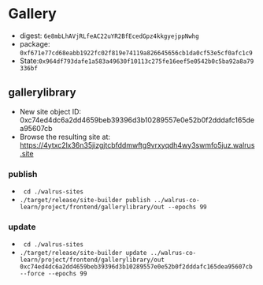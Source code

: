 # Gallery 
+ digest: `6e8mbLhAVjRLfeAC22uYR2BfEcedGpz4kkgyejppNwhg`
+ package: `0xf671e77cd68eabb1922fc02f819e74119a826645656cb1da0cf53e5cf0afc1c9`
+ State:`0x964df793dafe1a583a49630f10113c275fe16eef5e0542b0c5ba92a8a79336bf`

## gallerylibrary
+ New site object ID: 0xc74ed4dc6a2dd4659beb39396d3b10289557e0e52b0f2dddafc165dea95607cb
+ Browse the resulting site at: https://4ytxc2lx36n35jizgjtcbfddmwftg9vrxyqdh4wy3swmfo5juz.walrus.site

### publish
+ ``` cd ./walrus-sites```
+ ```./target/release/site-builder publish ../walrus-co-learn/project/frontend/gallerylibrary/out --epochs 99```

### update
+ ``` cd ./walrus-sites```
+ ```./target/release/site-builder update ../walrus-co-learn/project/frontend/gallerylibrary/out 0xc74ed4dc6a2dd4659beb39396d3b10289557e0e52b0f2dddafc165dea95607cb --force --epochs 99```
